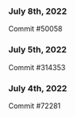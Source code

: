 ### July 8th, 2022

Commit #50058

### July 5th, 2022

Commit #314353


### July 4th, 2022

Commit #72281
